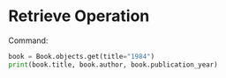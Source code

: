 # Retrieve Operation

Command:
```python
book = Book.objects.get(title="1984")
print(book.title, book.author, book.publication_year)
